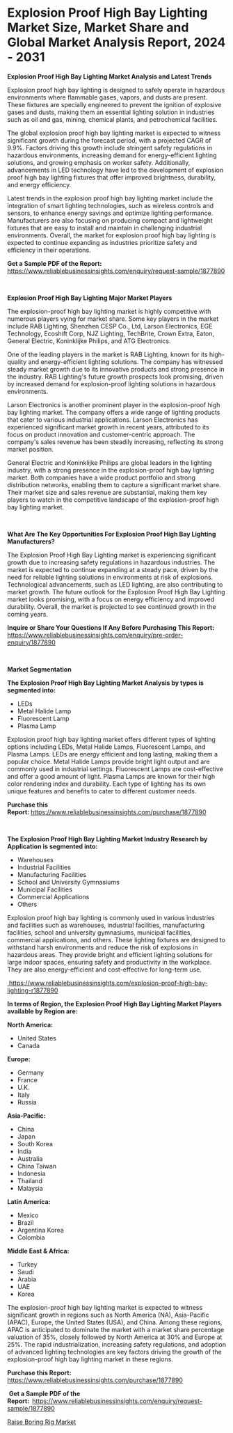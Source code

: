 <p><h1>Explosion Proof High Bay Lighting Market Size, Market Share and Global Market Analysis Report, 2024 - 2031</h1></p><p><strong>Explosion Proof High Bay Lighting Market Analysis and Latest Trends</strong></p>
<p><p>Explosion proof high bay lighting is designed to safely operate in hazardous environments where flammable gases, vapors, and dusts are present. These fixtures are specially engineered to prevent the ignition of explosive gases and dusts, making them an essential lighting solution in industries such as oil and gas, mining, chemical plants, and petrochemical facilities.</p><p>The global explosion proof high bay lighting market is expected to witness significant growth during the forecast period, with a projected CAGR of 9.9%. Factors driving this growth include stringent safety regulations in hazardous environments, increasing demand for energy-efficient lighting solutions, and growing emphasis on worker safety. Additionally, advancements in LED technology have led to the development of explosion proof high bay lighting fixtures that offer improved brightness, durability, and energy efficiency.</p><p>Latest trends in the explosion proof high bay lighting market include the integration of smart lighting technologies, such as wireless controls and sensors, to enhance energy savings and optimize lighting performance. Manufacturers are also focusing on producing compact and lightweight fixtures that are easy to install and maintain in challenging industrial environments. Overall, the market for explosion proof high bay lighting is expected to continue expanding as industries prioritize safety and efficiency in their operations.</p></p>
<p><strong>Get a Sample PDF of the Report:&nbsp;</strong> <a href="https://www.reliablebusinessinsights.com/enquiry/request-sample/1877890">https://www.reliablebusinessinsights.com/enquiry/request-sample/1877890</a></p>
<p>&nbsp;</p>
<p><strong>Explosion Proof High Bay Lighting Major Market Players</strong></p>
<p><p>The explosion-proof high bay lighting market is highly competitive with numerous players vying for market share. Some key players in the market include RAB Lighting, Shenzhen CESP Co., Ltd, Larson Electronics, EGE Technology, Ecoshift Corp, NJZ Lighting, TechBrite, Crown Extra, Eaton, General Electric, Koninklijke Philips, and ATG Electronics.</p><p>One of the leading players in the market is RAB Lighting, known for its high-quality and energy-efficient lighting solutions. The company has witnessed steady market growth due to its innovative products and strong presence in the industry. RAB Lighting's future growth prospects look promising, driven by increased demand for explosion-proof lighting solutions in hazardous environments.</p><p>Larson Electronics is another prominent player in the explosion-proof high bay lighting market. The company offers a wide range of lighting products that cater to various industrial applications. Larson Electronics has experienced significant market growth in recent years, attributed to its focus on product innovation and customer-centric approach. The company's sales revenue has been steadily increasing, reflecting its strong market position.</p><p>General Electric and Koninklijke Philips are global leaders in the lighting industry, with a strong presence in the explosion-proof high bay lighting market. Both companies have a wide product portfolio and strong distribution networks, enabling them to capture a significant market share. Their market size and sales revenue are substantial, making them key players to watch in the competitive landscape of the explosion-proof high bay lighting market.</p></p>
<p>&nbsp;</p>
<p><strong>What Are The Key Opportunities For Explosion Proof High Bay Lighting Manufacturers?</strong></p>
<p><p>The Explosion Proof High Bay Lighting market is experiencing significant growth due to increasing safety regulations in hazardous industries. The market is expected to continue expanding at a steady pace, driven by the need for reliable lighting solutions in environments at risk of explosions. Technological advancements, such as LED lighting, are also contributing to market growth. The future outlook for the Explosion Proof High Bay Lighting market looks promising, with a focus on energy efficiency and improved durability. Overall, the market is projected to see continued growth in the coming years.</p></p>
<p><strong>Inquire or Share Your Questions If Any Before Purchasing This Report:</strong> <a href="https://www.reliablebusinessinsights.com/enquiry/pre-order-enquiry/1877890">https://www.reliablebusinessinsights.com/enquiry/pre-order-enquiry/1877890</a></p>
<p>&nbsp;</p>
<p><strong>Market Segmentation</strong></p>
<p><strong>The Explosion Proof High Bay Lighting Market Analysis by types is segmented into:</strong></p>
<p><ul><li>LEDs</li><li>Metal Halide Lamp</li><li>Fluorescent Lamp</li><li>Plasma Lamp</li></ul></p>
<p><p>Explosion proof high bay lighting market offers different types of lighting options including LEDs, Metal Halide Lamps, Fluorescent Lamps, and Plasma Lamps. LEDs are energy efficient and long lasting, making them a popular choice. Metal Halide Lamps provide bright light output and are commonly used in industrial settings. Fluorescent Lamps are cost-effective and offer a good amount of light. Plasma Lamps are known for their high color rendering index and durability. Each type of lighting has its own unique features and benefits to cater to different customer needs.</p></p>
<p><strong>Purchase this Report:&nbsp;</strong><a href="https://www.reliablebusinessinsights.com/purchase/1877890">https://www.reliablebusinessinsights.com/purchase/1877890</a></p>
<p>&nbsp;</p>
<p><strong>The Explosion Proof High Bay Lighting Market Industry Research by Application is segmented into:</strong></p>
<p><ul><li>Warehouses</li><li>Industrial Facilities</li><li>Manufacturing Facilities</li><li>School and University Gymnasiums</li><li>Municipal Facilities</li><li>Commercial Applications</li><li>Others</li></ul></p>
<p><p>Explosion proof high bay lighting is commonly used in various industries and facilities such as warehouses, industrial facilities, manufacturing facilities, school and university gymnasiums, municipal facilities, commercial applications, and others. These lighting fixtures are designed to withstand harsh environments and reduce the risk of explosions in hazardous areas. They provide bright and efficient lighting solutions for large indoor spaces, ensuring safety and productivity in the workplace. They are also energy-efficient and cost-effective for long-term use.</p></p>
<p><a href="https://www.reliablebusinessinsights.com/explosion-proof-high-bay-lighting-r1877890">&nbsp;https://www.reliablebusinessinsights.com/explosion-proof-high-bay-lighting-r1877890</a></p>
<p><strong>In terms of Region, the Explosion Proof High Bay Lighting Market Players available by Region are:</strong></p>
<p>
    <p> <strong> North America: </strong>
        <ul>
            <li>United States</li>
            <li>Canada</li>
        </ul>
        </p> 
    <p> <strong> Europe: </strong>
        <ul>
            <li>Germany</li>
            <li>France</li>
            <li>U.K.</li>
            <li>Italy</li>
            <li>Russia</li>
        </ul>
        </p> 
    <p> <strong> Asia-Pacific: </strong>
        <ul>
            <li>China</li>
            <li>Japan</li>
            <li>South Korea</li>
            <li>India</li>
            <li>Australia</li>
            <li>China Taiwan</li>
            <li>Indonesia</li>
            <li>Thailand</li>
            <li>Malaysia</li>
        </ul>
        </p> 
    <p> <strong> Latin America: </strong>
        <ul>
            <li>Mexico</li>
            <li>Brazil</li>
            <li>Argentina Korea</li>
            <li>Colombia</li>
        </ul>
        </p> 
    <p> <strong> Middle East & Africa: </strong>
        <ul>
            <li>Turkey</li>
            <li>Saudi</li>
            <li>Arabia</li>
            <li>UAE</li>
            <li>Korea</li>
        </ul>
    </p>
    </p>
<p><p>The explosion-proof high bay lighting market is expected to witness significant growth in regions such as North America (NA), Asia-Pacific (APAC), Europe, the United States (USA), and China. Among these regions, APAC is anticipated to dominate the market with a market share percentage valuation of 35%, closely followed by North America at 30% and Europe at 25%. The rapid industrialization, increasing safety regulations, and adoption of advanced lighting technologies are key factors driving the growth of the explosion-proof high bay lighting market in these regions.</p></p>
<p><strong>Purchase this Report: </strong><a href="https://www.reliablebusinessinsights.com/purchase/1877890">https://www.reliablebusinessinsights.com/purchase/1877890</a></p>
<p>&nbsp;<strong>Get a Sample PDF of the Report:&nbsp;&nbsp;</strong><a href="https://www.reliablebusinessinsights.com/enquiry/request-sample/1877890">https://www.reliablebusinessinsights.com/enquiry/request-sample/1877890</a></p>
<p><strong></strong></p>
<p><p><a href="https://www.linkedin.com/pulse/navigating-global-raise-boring-rig-market-landscape-trends-forecasts-dngic?trackingId=abVEJK4P6u4Asei3UZ5Qug%3D%3D">Raise Boring Rig Market</a></p></p>